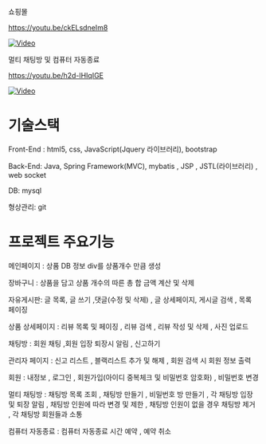 쇼핑몰 

https://youtu.be/ckELsdneIm8

[![Video](http://img.youtube.com/vi/ckELsdneIm8/0.jpg)](https://youtu.be/ckELsdneIm8) 

멀티 채팅방 및 컴퓨터 자동종료

https://youtu.be/h2d-lHIqIGE

[![Video](http://img.youtube.com/vi/h2d-lHIqIGE/0.jpg)](https://youtu.be/h2d-lHIqIGE) 

# 기술스택

Front-End : html5, css, JavaScript(Jquery 라이브러리), bootstrap

Back-End: Java, Spring Framework(MVC), mybatis , JSP , JSTL(라이브러리) , web socket

DB: mysql

형상관리: git

# 프로젝트 주요기능

메인페이지 : 상품 DB 정보 div를 상품개수 만큼 생성

장바구니 : 상품을 담고 상품 개수의 따른 총 합 금액 계산 및 삭제

자유게시판: 글 목록, 글 쓰기 ,댓글(수정 및 삭제) , 글 상세페이지, 게시글 검색 , 목록 페이징

상품 상세페이지 : 리뷰 목록 및 페이징 , 리뷰 검색 , 리뷰 작성 및 삭제 , 사진 업로드

채팅방 : 회원 채팅 ,회원 입장 퇴장시 알림 , 신고하기

관리자 페이지 : 신고 리스트 , 블랙리스트 추가 및 해제 , 회원 검색 시 회원 정보 출력

회원 : 내정보 , 로그인 , 회원가입(아이디 중복체크 및 비밀번호 암호화) , 비밀번호 변경

멀티 채팅방 : 채팅방 목록 조회 , 채팅방 만들기 , 비밀번호 방 만들기 , 각 채팅방 입장 및 퇴장 알림 , 채팅방 인원에 따라 변경 및 제한 ,
채팅방 인원이 없을 경우 채팅방 제거 , 각 채팅방 회원들과 소통  

컴퓨터 자동종료 : 컴퓨터 자동종료 시간 예약 , 예약 취소 
